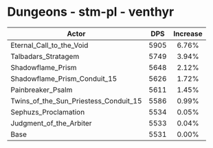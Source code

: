 # Dungeons - stm-pl - venthyr
| Actor | DPS | Increase |
|---|:---:|:---:|
|Eternal_Call_to_the_Void|5905|6.76%|
|Talbadars_Stratagem|5749|3.94%|
|Shadowflame_Prism|5648|2.12%|
|Shadowflame_Prism_Conduit_15|5626|1.72%|
|Painbreaker_Psalm|5611|1.45%|
|Twins_of_the_Sun_Priestess_Conduit_15|5586|0.99%|
|Sephuzs_Proclamation|5534|0.05%|
|Judgment_of_the_Arbiter|5533|0.04%|
|Base|5531|0.00%|

